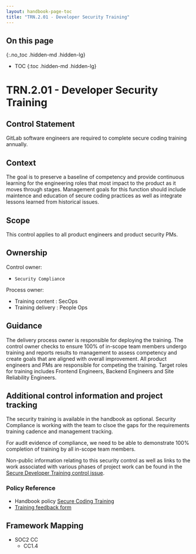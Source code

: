 ```yaml
---
layout: handbook-page-toc
title: "TRN.2.01 - Developer Security Training"
---
```


## On this page
{:.no_toc .hidden-md .hidden-lg}

- TOC
{:toc .hidden-md .hidden-lg}

# TRN.2.01 - Developer Security Training

## Control Statement

GitLab software engineers are required to complete secure coding training annually.

## Context

The goal is to preserve a baseline of competency and provide continuous learning for the engineering roles that most impact to the product as it moves through stages. Management goals for this function should include maintence and education of secure coding practices as well as integrate lessons learned from historical issues.

## Scope

This control applies to all product engineers and product security PMs.

## Ownership

Control owner:
  * `Security Compliance`

Process owner:
* Training content : SecOps
* Training delivery : People Ops

## Guidance

The delivery process owner is responsible for deploying the training. The control owner checks to ensure 100% of in-scope team members undergo training and reports results to management to assess competency and create goals that are aligned with overall improvement. All product engineers and PMs are responsible for competing the training. Target roles for training includes Frontend Engineers, Backend Engineers and Site Reliability Engineers.

## Additional control information and project tracking

The security training is available in the handbook as optional. Security Compliance is working with the team to clsoe the gaps for the requirements training cadence and management tracking.

For audit evidence of compliance, we need to be able to demonstrate 100% completion of training by all in-scope team members.

Non-public information relating to this security control as well as links to the work associated with various phases of project work can be found in the [Secure Developer Training control issue](https://gitlab.com/gitlab-com/gl-security/security-assurance/sec-compliance/compliance/-/issues/933).

### Policy Reference

* Handbook policy [Secure Coding Training](/handbook/engineering/security/secure-coding-training.html)
* [Training feedback form](https://docs.google.com/forms/d/e/1FAIpQLSddXR2VF2iZyOot70ayayofiVuJZM5-8BeBY76tUEJT0oAwYg)

## Framework Mapping

* SOC2 CC
  * CC1.4
